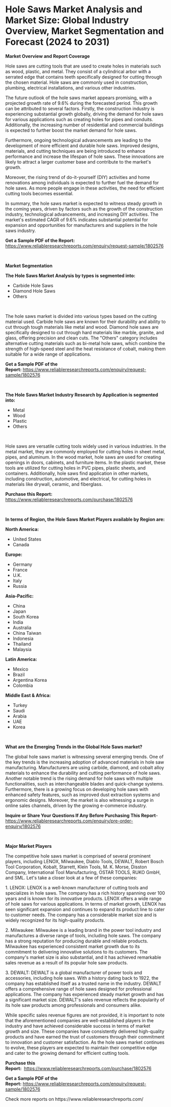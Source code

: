 <p><h1>Hole Saws Market Analysis and Market Size: Global Industry Overview, Market Segmentation and Forecast (2024 to 2031)</h1></p><p><strong>Market Overview and Report Coverage</strong></p>
<p><p>Hole saws are cutting tools that are used to create holes in materials such as wood, plastic, and metal. They consist of a cylindrical arbor with a serrated edge that contains teeth specifically designed for cutting through the chosen material. Hole saws are commonly used in construction, plumbing, electrical installations, and various other industries.</p><p>The future outlook of the hole saws market appears promising, with a projected growth rate of 9.6% during the forecasted period. This growth can be attributed to several factors. Firstly, the construction industry is experiencing substantial growth globally, driving the demand for hole saws for various applications such as creating holes for pipes and conduits. Additionally, the increasing number of residential and commercial buildings is expected to further boost the market demand for hole saws.</p><p>Furthermore, ongoing technological advancements are leading to the development of more efficient and durable hole saws. Improved designs, materials, and cutting techniques are being introduced to enhance performance and increase the lifespan of hole saws. These innovations are likely to attract a larger customer base and contribute to the market's growth.</p><p>Moreover, the rising trend of do-it-yourself (DIY) activities and home renovations among individuals is expected to further fuel the demand for hole saws. As more people engage in these activities, the need for efficient cutting tools becomes essential.</p><p>In summary, the hole saws market is expected to witness steady growth in the coming years, driven by factors such as the growth of the construction industry, technological advancements, and increasing DIY activities. The market's estimated CAGR of 9.6% indicates substantial potential for expansion and opportunities for manufacturers and suppliers in the hole saws industry.</p></p>
<p><strong>Get a Sample PDF of the Report:</strong> <a href="https://www.reliableresearchreports.com/enquiry/request-sample/1802576">https://www.reliableresearchreports.com/enquiry/request-sample/1802576</a></p>
<p>&nbsp;</p>
<p><strong>Market Segmentation</strong></p>
<p><strong>The Hole Saws Market Analysis by types is segmented into:</strong></p>
<p><ul><li>Carbide Hole Saws</li><li>Diamond Hole Saws</li><li>Others</li></ul></p>
<p>&nbsp;</p>
<p><p>The hole saws market is divided into various types based on the cutting material used. Carbide hole saws are known for their durability and ability to cut through tough materials like metal and wood. Diamond hole saws are specifically designed to cut through hard materials like marble, granite, and glass, offering precision and clean cuts. The "Others" category includes alternative cutting materials such as bi-metal hole saws, which combine the strength of high-speed steel and the heat resistance of cobalt, making them suitable for a wide range of applications.</p></p>
<p><strong>Get a Sample PDF of the Report:</strong>&nbsp;<a href="https://www.reliableresearchreports.com/enquiry/request-sample/1802576">https://www.reliableresearchreports.com/enquiry/request-sample/1802576</a></p>
<p>&nbsp;</p>
<p><strong>The Hole Saws Market Industry Research by Application is segmented into:</strong></p>
<p><ul><li>Metal</li><li>Wood</li><li>Plastic</li><li>Others</li></ul></p>
<p>&nbsp;</p>
<p><p>Hole saws are versatile cutting tools widely used in various industries. In the metal market, they are commonly employed for cutting holes in sheet metal, pipes, and aluminum. In the wood market, hole saws are used for creating openings in doors, cabinets, and furniture items. In the plastic market, these tools are utilized for cutting holes in PVC pipes, plastic sheets, and containers. Additionally, hole saws find application in other markets, including construction, automotive, and electrical, for cutting holes in materials like drywall, ceramic, and fiberglass.</p></p>
<p><strong>Purchase this Report:</strong>&nbsp; <a href="https://www.reliableresearchreports.com/purchase/1802576">https://www.reliableresearchreports.com/purchase/1802576</a></p>
<p>&nbsp;</p>
<p><strong>In terms of Region, the Hole Saws Market Players available by Region are:</strong></p>
<p>
    <p> <strong> North America: </strong>
        <ul>
            <li>United States</li>
            <li>Canada</li>
        </ul>
        </p> 
    <p> <strong> Europe: </strong>
        <ul>
            <li>Germany</li>
            <li>France</li>
            <li>U.K.</li>
            <li>Italy</li>
            <li>Russia</li>
        </ul>
        </p> 
    <p> <strong> Asia-Pacific: </strong>
        <ul>
            <li>China</li>
            <li>Japan</li>
            <li>South Korea</li>
            <li>India</li>
            <li>Australia</li>
            <li>China Taiwan</li>
            <li>Indonesia</li>
            <li>Thailand</li>
            <li>Malaysia</li>
        </ul>
        </p> 
    <p> <strong> Latin America: </strong>
        <ul>
            <li>Mexico</li>
            <li>Brazil</li>
            <li>Argentina Korea</li>
            <li>Colombia</li>
        </ul>
        </p> 
    <p> <strong> Middle East & Africa: </strong>
        <ul>
            <li>Turkey</li>
            <li>Saudi</li>
            <li>Arabia</li>
            <li>UAE</li>
            <li>Korea</li>
        </ul>
    </p>
    </p>
<p>&nbsp;</p>
<p><strong>What are the Emerging Trends in the Global Hole Saws market?</strong></p>
<p><p>The global hole saws market is witnessing several emerging trends. One of the key trends is the increasing adoption of advanced materials in hole saw manufacturing. Manufacturers are using carbide, diamond, and cobalt alloy materials to enhance the durability and cutting performance of hole saws. Another notable trend is the rising demand for hole saws with multiple functionalities, such as interchangeable blades and quick-change systems. Furthermore, there is a growing focus on developing hole saws with enhanced safety features, such as improved dust extraction systems and ergonomic designs. Moreover, the market is also witnessing a surge in online sales channels, driven by the growing e-commerce industry.</p></p>
<p><strong>Inquire or Share Your Questions If Any Before Purchasing This Report</strong>- <a href="https://www.reliableresearchreports.com/enquiry/pre-order-enquiry/1802576">https://www.reliableresearchreports.com/enquiry/pre-order-enquiry/1802576</a></p>
<p>&nbsp;</p>
<p><strong>Major Market Players</strong></p>
<p><p>The competitive hole saws market is comprised of several prominent players, including LENOX, Milwaukee, Diablo Tools, DEWALT, Robert Bosch Tool Corporation, Kobalt, Starrett, Klein Tools, M. K. Morse, Disston Company, International Tool Manufacturing, OSTAR TOOLS, RUKO GmbH, and SML. Let's take a closer look at a few of these companies:</p><p>1. LENOX: LENOX is a well-known manufacturer of cutting tools and specializes in hole saws. The company has a rich history spanning over 100 years and is known for its innovative products. LENOX offers a wide range of hole saws for various applications. In terms of market growth, LENOX has seen significant expansion and continues to expand its product line to cater to customer needs. The company has a considerable market size and is widely recognized for its high-quality products.</p><p>2. Milwaukee: Milwaukee is a leading brand in the power tool industry and manufactures a diverse range of tools, including hole saws. The company has a strong reputation for producing durable and reliable products. Milwaukee has experienced consistent market growth due to its commitment to delivering innovative solutions to its customers. The company's market size is also substantial, and it has achieved remarkable sales revenue as a result of its popular hole saw products.</p><p>3. DEWALT: DEWALT is a global manufacturer of power tools and accessories, including hole saws. With a history dating back to 1922, the company has established itself as a trusted name in the industry. DEWALT offers a comprehensive range of hole saws designed for professional applications. The company has experienced steady market growth and has a significant market size. DEWALT's sales revenue reflects the popularity of its hole saw products among professionals and consumers alike.</p><p>While specific sales revenue figures are not provided, it is important to note that the aforementioned companies are well-established players in the industry and have achieved considerable success in terms of market growth and size. These companies have consistently delivered high-quality products and have earned the trust of customers through their commitment to innovation and customer satisfaction. As the hole saws market continues to evolve, these players are expected to maintain their competitive edge and cater to the growing demand for efficient cutting tools.</p></p>
<p><strong>Purchase this Report:</strong>&nbsp;&nbsp;<a href="https://www.reliableresearchreports.com/purchase/1802576">https://www.reliableresearchreports.com/purchase/1802576</a></p>
<p></p>
<p><strong>Get a Sample PDF of the Report:</strong>&nbsp;<a href="https://www.reliableresearchreports.com/enquiry/request-sample/1802576">https://www.reliableresearchreports.com/enquiry/request-sample/1802576</a></p>
<p>Check more reports on https://www.reliableresearchreports.com/</p>